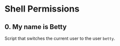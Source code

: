 # Shell Permissions
## 0. My name is Betty

Script that switches the current user to the user `betty`.